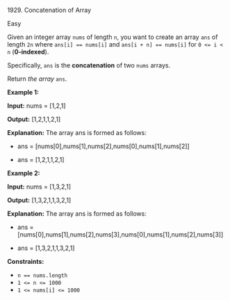 1929\. Concatenation of Array

Easy

Given an integer array `nums` of length `n`, you want to create an array `ans` of length `2n` where `ans[i] == nums[i]` and `ans[i + n] == nums[i]` for `0 <= i < n` (**0-indexed**).

Specifically, `ans` is the **concatenation** of two `nums` arrays.

Return _the array_ `ans`.

**Example 1:**

**Input:** nums = [1,2,1]

**Output:** [1,2,1,1,2,1]

**Explanation:** The array ans is formed as follows: 

- ans = [nums[0],nums[1],nums[2],nums[0],nums[1],nums[2]] 

- ans = [1,2,1,1,2,1]

**Example 2:**

**Input:** nums = [1,3,2,1]

**Output:** [1,3,2,1,1,3,2,1]

**Explanation:** The array ans is formed as follows: 

- ans = [nums[0],nums[1],nums[2],nums[3],nums[0],nums[1],nums[2],nums[3]] 

- ans = [1,3,2,1,1,3,2,1]

**Constraints:**

*   `n == nums.length`
*   `1 <= n <= 1000`
*   `1 <= nums[i] <= 1000`